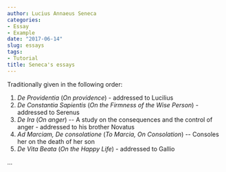 ```yaml
---
author: Lucius Annaeus Seneca
categories:
- Essay
- Example
date: "2017-06-14"
slug: essays
tags:
- Tutorial
title: Seneca's essays
---
```


Traditionally given in the following order:

1.  *De Providentia* (*On providence*) - addressed to Lucilius
2.  *De Constantia Sapientis* (*On the Firmness of the Wise Person*) - addressed to Serenus
3.  *De Ira* (*On anger*) -- A study on the consequences and the control of anger - addressed to his brother Novatus
4.  *Ad Marciam, De consolatione* (*To Marcia, On Consolation*) -- Consoles her on the death of her son
5.  *De Vita Beata* (*On the Happy Life*) - addressed to Gallio

...
